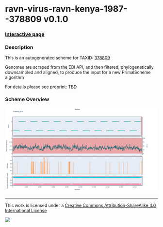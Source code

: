 # ravn-virus-ravn-kenya-1987--378809 v0.1.0

### [Interactive page](https://chrisgkent.github.io/schemes/ravn-virus-ravn-kenya-1987--378809-1000-v0.1.0)

### Description

This is an autogenerated scheme for TAXID: [378809](https://www.ncbi.nlm.nih.gov/Taxonomy/Browser/wwwtax.cgi?mode=Info&id=378809&lvl=3&lin=f&keep=1&srchmode=1&unlock)

Genomes are scraped from the EBI API, and then filtered, phylogenetically downsampled and aligned, to produce the input for a new PrimalScheme algorithm

For details please see preprint: TBD

### Scheme Overview

![Alt text](work/378809_final.png '378809_final.png')

------------------------------------------------------------------------

This work is licensed under a [Creative Commons Attribution-ShareAlike 4.0 International License](http://creativecommons.org/licenses/by-sa/4.0/) 

![](https://i.creativecommons.org/l/by-sa/4.0/88x31.png)